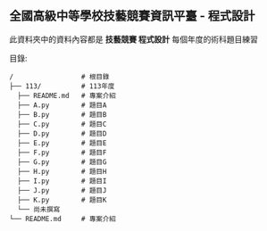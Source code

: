 ## 全國高級中等學校技藝競賽資訊平臺 - 程式設計

此資料夾中的資料內容都是 **技藝競賽 程式設計** 每個年度的術科題目練習

目錄:
```
/                 # 根目錄
├── 113/          # 113年度
  ├── README.md   # 專案介紹
  ├── A.py        # 題目A
  ├── B.py        # 題目B
  ├── C.py        # 題目C
  ├── D.py        # 題目D
  ├── E.py        # 題目E
  ├── F.py        # 題目F
  ├── G.py        # 題目G
  ├── H.py        # 題目H
  ├── I.py        # 題目I
  ├── J.py        # 題目J
  ├── K.py        # 題目K
  └── 尚未撰寫
└── README.md     # 專案介紹
```
